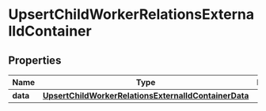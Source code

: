 

# UpsertChildWorkerRelationsExternalIdContainer


## Properties

| Name | Type | Description | Notes |
|------------ | ------------- | ------------- | -------------|
|**data** | [**UpsertChildWorkerRelationsExternalIdContainerData**](UpsertChildWorkerRelationsExternalIdContainerData.md) |  |  [optional] |



